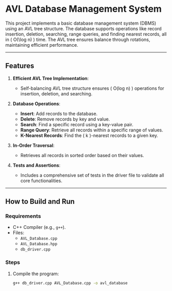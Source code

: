 # AVL Database Management System

This project implements a basic database management system (DBMS) using an AVL tree structure. The database supports operations like record insertion, deletion, searching, range queries, and finding nearest records, all in \( O(\log n) \) time. The AVL tree ensures balance through rotations, maintaining efficient performance.

---

## **Features**

1. **Efficient AVL Tree Implementation**:
   - Self-balancing AVL tree structure ensures \( O(log n) \) operations for insertion, deletion, and searching.

2. **Database Operations**:
   - **Insert**: Add records to the database.
   - **Delete**: Remove records by key and value.
   - **Search**: Find a specific record using a key-value pair.
   - **Range Query**: Retrieve all records within a specific range of values.
   - **K-Nearest Records**: Find the \( k \)-nearest records to a given key.

3. **In-Order Traversal**:
   - Retrieves all records in sorted order based on their values.

4. **Tests and Assertions**:
   - Includes a comprehensive set of tests in the driver file to validate all core functionalities.

---

## **How to Build and Run**

### **Requirements**
- C++ Compiler (e.g., `g++`).
- Files:
  - `AVL_Database.cpp`
  - `AVL_Database.hpp`
  - `db_driver.cpp`

### **Steps**
1. Compile the program:
   ```bash
   g++ db_driver.cpp AVL_Database.cpp -o avl_database
